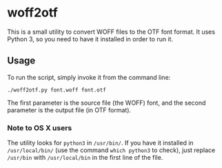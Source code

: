 # woff2otf

This is a small utility to convert WOFF files to the OTF font format. It uses Python 3, so you need to have it installed in order to run it.

## Usage
To run the script, simply invoke it from the command line:
```
./woff2otf.py font.woff font.otf
```

The first parameter is the source file (the WOFF) font, and the second parameter is the output file (in OTF format).

### Note to OS X users
The utility looks for `python3` in `/usr/bin/`. If you have it installed in `/usr/local/bin/` (use the command `which python3` to check), just replace `/usr/bin` with `/usr/local/bin` in the first line of the file.
